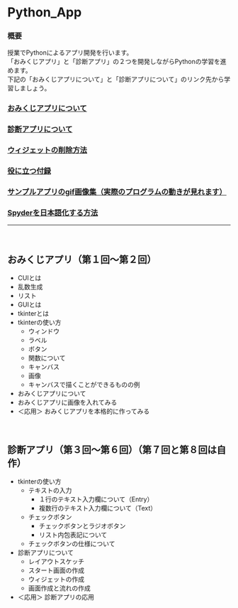 # Python_App

### 概要
授業でPythonによるアプリ開発を行います。<br>
「おみくじアプリ」と「診断アプリ」の２つを開発しながらPythonの学習を進めます。<br>
下記の「おみくじアプリについて」と「診断アプリについて」のリンク先から学習しましょう。<br>

### [おみくじアプリについて](https://github.com/UC-k/Python_App/blob/main/omikuji.md)
### [診断アプリについて](https://github.com/UC-k/Python_App/blob/main/shindan.md)
### [ウィジェットの削除方法](https://github.com/UC-k/Python_App/blob/main/wgt.md)
### [役に立つ付録](https://github.com/UC-k/Python_App/blob/main/tool.md)
### [サンプルアプリのgif画像集（実際のプログラムの動きが見れます）](https://github.com/UC-k/Python_App/blob/main/gif_sample.md)
### [Spyderを日本語化する方法](https://github.com/UC-k/Python_App/blob/main/japanese.md)

---

<br>

## おみくじアプリ（第１回〜第２回）
- CUIとは
- 乱数生成
- リスト
- GUIとは
- tkinterとは
- tkinterの使い方
  - ウィンドウ
  - ラベル
  - ボタン
  - 関数について
  - キャンバス
  - 画像
  - キャンバスで描くことができるものの例
- おみくじアプリについて
- おみくじアプリに画像を入れてみる
- ＜応用＞ おみくじアプリを本格的に作ってみる

<br>

## 診断アプリ（第３回〜第６回）（第７回と第８回は自作）
- tkinterの使い方
  - テキストの入力
    - １行のテキスト入力欄について（Entry）
    - 複数行のテキスト入力欄について（Text）
  - チェックボタン
    - チェックボタンとラジオボタン
    - リスト内包表記について
  - チェックボタンの仕様について
- 診断アプリについて
  - レイアウトスケッチ
  - スタート画面の作成
  - ウィジェットの作成
  - 画面作成と流れの作成
- ＜応用＞ 診断アプリの応用
